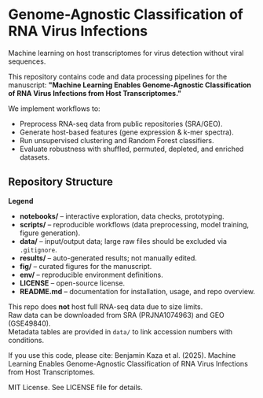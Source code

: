 # Genome-Agnostic Classification of RNA Virus Infections
Machine learning on host transcriptomes for virus detection without viral sequences.

This repository contains code and data processing pipelines for the manuscript:
**"Machine Learning Enables Genome-Agnostic Classification of RNA Virus Infections from Host Transcriptomes."**

We implement workflows to:
- Preprocess RNA-seq data from public repositories (SRA/GEO).
- Generate host-based features (gene expression & k-mer spectra).
- Run unsupervised clustering and Random Forest classifiers.
- Evaluate robustness with shuffled, permuted, depleted, and enriched datasets.

## Repository Structure
**Legend**
- **notebooks/** – interactive exploration, data checks, prototyping.  
- **scripts/** – reproducible workflows (data preprocessing, model training, figure generation).  
- **data/** – input/output data; large raw files should be excluded via `.gitignore`.  
- **results/** – auto-generated results; not manually edited.  
- **fig/** – curated figures for the manuscript.  
- **env/** – reproducible environment definitions.  
- **LICENSE** – open-source license.  
- **README.md** – documentation for installation, usage, and repo overview.  

This repo does **not** host full RNA-seq data due to size limits.  
Raw data can be downloaded from SRA (PRJNA1074963) and GEO (GSE49840).  
Metadata tables are provided in `data/` to link accession numbers with conditions.

If you use this code, please cite:
Benjamin Kaza et al. (2025). Machine Learning Enables Genome-Agnostic Classification of RNA Virus Infections from Host Transcriptomes.

MIT License. See LICENSE file for details.
